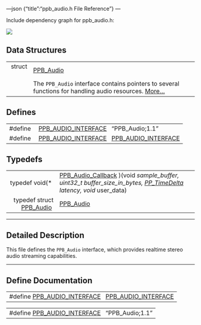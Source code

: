 —json {“title”:“ppb\_audio.h File Reference”} —

Include dependency graph for ppb\_audio.h:

![](/docs/native-client/pepper_beta/c/ppb__audio_8h__incl.png)

Data Structures
---------------

<table><tbody><tr class="odd"><td style="text-align: right;">struct  </td><td><a href="/docs/native-client/pepper_beta/c/struct_p_p_b___audio__1__1/" class="el">PPB_Audio</a></td></tr><tr class="even"><td style="text-align: right;"> </td><td>The <code>PPB_Audio</code> interface contains pointers to several functions for handling audio resources. <a href="/docs/native-client/pepper_beta/c/struct_p_p_b___audio__1__1#details">More…</a><br />
</td></tr></tbody></table>

Defines
-------

<table><tbody><tr class="odd"><td style="text-align: right;">#define </td><td><a href="/docs/native-client/pepper_beta/c/ppb__audio_8h#a05e57cf808f3ccd4467019e20832f28d" class="el">PPB_AUDIO_INTERFACE</a>   “PPB_Audio;1.1”</td></tr><tr class="even"><td style="text-align: right;">#define </td><td><a href="/docs/native-client/pepper_beta/c/ppb__audio_8h#a7d9614327b9f7d6e145eabd5bf2c4ad1" class="el">PPB_AUDIO_INTERFACE</a>   <a href="/docs/native-client/pepper_beta/c/ppb__audio_8h#a05e57cf808f3ccd4467019e20832f28d" class="el">PPB_AUDIO_INTERFACE</a></td></tr></tbody></table>

Typedefs
--------

<table><tbody><tr class="odd"><td style="text-align: right;">typedef void(* </td><td><a href="/docs/native-client/pepper_beta/c/group___typedefs#ga2ec91970f3cb75769ce631b3b732803e" class="el">PPB_Audio_Callback</a> )(void <em>sample_buffer, uint32_t buffer_size_in_bytes, <a href="/docs/native-client/pepper_beta/c/group___typedefs#ga3962a5355895925a757f613567e422fa" class="el">PP_TimeDelta</a> latency, void</em> user_data)</td></tr><tr class="even"><td style="text-align: right;">typedef struct <a href="/docs/native-client/pepper_beta/c/struct_p_p_b___audio__1__1/" class="el">PPB_Audio</a> </td><td><a href="/docs/native-client/pepper_beta/c/group___interfaces#gaa420ab6e5eec1d780700bb505fe7d7f5" class="el">PPB_Audio</a></td></tr></tbody></table>

------------------------------------------------------------------------

<span id="details" class="anchor" style="margin: 0;"></span>

Detailed Description
--------------------

This file defines the `PPB_Audio` interface, which provides realtime stereo audio streaming capabilities.

------------------------------------------------------------------------

Define Documentation
--------------------

<span id="a7d9614327b9f7d6e145eabd5bf2c4ad1" class="anchor" style="margin: 0;"></span>

<table><tbody><tr class="odd"><td>#define <a href="/docs/native-client/pepper_beta/c/ppb__audio_8h#a7d9614327b9f7d6e145eabd5bf2c4ad1" class="el">PPB_AUDIO_INTERFACE</a>   <a href="/docs/native-client/pepper_beta/c/ppb__audio_8h#a05e57cf808f3ccd4467019e20832f28d" class="el">PPB_AUDIO_INTERFACE</a></td></tr></tbody></table>

<span id="a05e57cf808f3ccd4467019e20832f28d" class="anchor" style="margin: 0;"></span>

<table><tbody><tr class="odd"><td>#define <a href="/docs/native-client/pepper_beta/c/ppb__audio_8h#a05e57cf808f3ccd4467019e20832f28d" class="el">PPB_AUDIO_INTERFACE</a>   “PPB_Audio;1.1”</td></tr></tbody></table>
